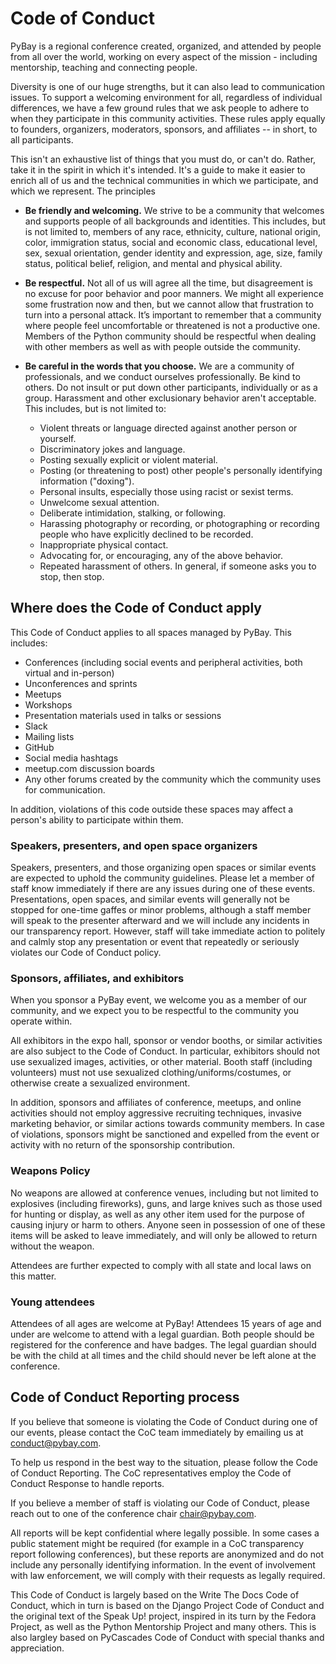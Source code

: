 # Code of Conduct

PyBay is a regional conference created, organized, and attended by people from all over the world, working on every aspect of the mission - including mentorship, teaching and connecting people.

Diversity is one of our huge strengths, but it can also lead to communication issues. To support a welcoming environment for all, regardless of individual differences, we have a few ground rules that we ask people to adhere to when they participate in this community activities. These rules apply equally to founders, organizers, moderators, sponsors, and affiliates -- in short, to all participants.

This isn't an exhaustive list of things that you must do, or can't do. Rather, take it in the spirit in which it's intended. It's a guide to make it easier to enrich all of us and the technical communities in which we participate, and which we represent.
The principles

 - **Be friendly and welcoming.** We strive to be a community that welcomes and supports people of all backgrounds and identities. This includes, but is not limited to, members of any race, ethnicity, culture, national origin, color, immigration status, social and economic class, educational level, sex, sexual orientation, gender identity and expression, age, size, family status, political belief, religion, and mental and physical ability.
 - **Be respectful.** Not all of us will agree all the time, but disagreement is no excuse for poor behavior and poor manners. We might all experience some frustration now and then, but we cannot allow that frustration to turn into a personal attack. It’s important to remember that a community where people feel uncomfortable or threatened is not a productive one. Members of the Python community should be respectful when dealing with other members as well as with people outside the community.
 - **Be careful in the words that you choose.** We are a community of professionals, and we conduct ourselves professionally. Be kind to others. Do not insult or put down other participants, individually or as a group. Harassment and other exclusionary behavior aren't acceptable. This includes, but is not limited to:

     - Violent threats or language directed against another person or yourself.
     - Discriminatory jokes and language.
     - Posting sexually explicit or violent material.
     - Posting (or threatening to post) other people's personally identifying information ("doxing").
     - Personal insults, especially those using racist or sexist terms.
     - Unwelcome sexual attention.
     - Deliberate intimidation, stalking, or following.
     - Harassing photography or recording, or photographing or recording people who have explicitly declined to be recorded.
     - Inappropriate physical contact.
     - Advocating for, or encouraging, any of the above behavior.
     - Repeated harassment of others. In general, if someone asks you to stop, then stop.

## Where does the Code of Conduct apply

This Code of Conduct applies to all spaces managed by PyBay. This includes:

 - Conferences (including social events and peripheral activities, both virtual and in-person)
 - Unconferences and sprints
 - Meetups
 - Workshops
 - Presentation materials used in talks or sessions
 - Slack
 - Mailing lists
 - GitHub
 - Social media hashtags
 - meetup.com discussion boards
 - Any other forums created by the community which the community uses for communication.

In addition, violations of this code outside these spaces may affect a person's ability to participate within them.

### Speakers, presenters, and open space organizers

Speakers, presenters, and those organizing open spaces or similar events are expected to uphold the community guidelines. Please let a member of staff know immediately if there are any issues during one of these events. Presentations, open spaces, and similar events will generally not be stopped for one-time gaffes or minor problems, although a staff member will speak to the presenter afterward and we will include any incidents in our transparency report. However, staff will take immediate action to politely and calmly stop any presentation or event that repeatedly or seriously violates our Code of Conduct policy.

### Sponsors, affiliates, and exhibitors

When you sponsor a PyBay event, we welcome you as a member of our community, and we expect you to be respectful to the community you operate within.

All exhibitors in the expo hall, sponsor or vendor booths, or similar activities are also subject to the Code of Conduct. In particular, exhibitors should not use sexualized images, activities, or other material. Booth staff (including volunteers) must not use sexualized clothing/uniforms/costumes, or otherwise create a sexualized environment.

In addition, sponsors and affiliates of conference, meetups, and online activities should not employ aggressive recruiting techniques, invasive marketing behavior, or similar actions towards community members. In case of violations, sponsors might be sanctioned and expelled from the event or activity with no return of the sponsorship contribution.

### Weapons Policy

No weapons are allowed at conference venues, including but not limited to explosives (including fireworks), guns, and large knives such as those used for hunting or display, as well as any other item used for the purpose of causing injury or harm to others. Anyone seen in possession of one of these items will be asked to leave immediately, and will only be allowed to return without the weapon.

Attendees are further expected to comply with all state and local laws on this matter.

### Young attendees

Attendees of all ages are welcome at PyBay! Attendees 15 years of age and under are welcome to attend with a legal guardian. Both people should be registered for the conference and have badges. The legal guardian should be with the child at all times and the child should never be left alone at the conference.

## Code of Conduct Reporting process

If you believe that someone is violating the Code of Conduct during one of our events, please contact the CoC team immediately by emailing us at [conduct@pybay.com](mailto:conduct@pybay.com).

To help us respond in the best way to the situation, please follow the Code of Conduct Reporting. The CoC representatives employ the Code of Conduct Response to handle reports.

If you believe a member of staff is violating our Code of Conduct, please reach out to one of the conference chair [chair@pybay.com](chair@pybay.com).

All reports will be kept confidential where legally possible. In some cases a public statement might be required (for example in a CoC transparency report following conferences), but these reports are anonymized and do not include any personally identifying information. In the event of involvement with law enforcement, we will comply with their requests as legally required.

This Code of Conduct is largely based on the Write The Docs Code of Conduct, which in turn is based on the Django Project Code of Conduct and the original text of the Speak Up! project, inspired in its turn by the Fedora Project, as well as the Python Mentorship Project and many others. This is also largley based on PyCascades Code of Conduct with special thanks and appreciation.
